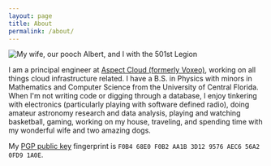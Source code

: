 ```yaml
---
layout: page
title: About
permalink: /about/
---
```


<img src="{{ site.baseurl }}/assets/images/me.jpg" title="My wife, our pooch Albert, and I with the 501st Legion" class="profile">

I am a principal engineer at [Aspect Cloud (formerly Voxeo)](http://voxeo.com/),
working on all things cloud infrastructure related. I have a B.S. in Physics
with minors in Mathematics and Computer Science from the University of Central
Florida. When I'm not writing code or digging through a database, I enjoy
tinkering with electronics (particularly playing with software defined radio),
doing amateur astronomy research and data analysis, playing and watching
basketball, gaming, working on my house, traveling, and spending time with my
wonderful wife and two amazing dogs.

My [PGP public key](/assets/misc/pgp_key.asc) fingerprint is `F0B4 68E0 F0B2 AA1B 3D12 9576 AEC6 56A2 0FD9 1A0E`.
